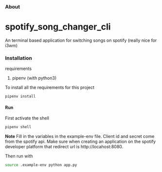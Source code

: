 
### About
# spotify_song_changer_cli
An terminal based application for switching songs on spotify (really nice for i3wm)

### Installation
requirements
1. pipenv (with python3)

To install all the requirements for this project
```bash
pipenv install
```


#### Run
First activate the shell
```bash
pipenv shell
```

**Note**
Fill in the variables in the example-env file.
Client id and secret come from the spotify api. 
Make sure when creating an application on the spotify developer platform that redirect url is http://locahost:8080.

Then run with 
```bash
source .example-env python app.py
```
